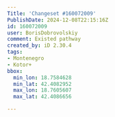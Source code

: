 ```yaml
---
Title: 'Changeset #160072009'
PublishDate: 2024-12-08T22:15:16Z
id: 160072009
user: BorisDobrovolskiy
comment: Existed pathway
created_by: iD 2.30.4
tags:
- Montenegro
- Kotor+
bbox:
  min_lon: 18.7584628
  min_lat: 42.4082952
  max_lon: 18.7605607
  max_lat: 42.4086656

---
```

